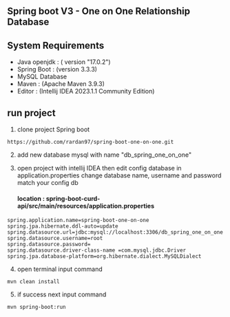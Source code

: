 ## Spring boot V3 - One on One Relationship Database

## System Requirements

- Java openjdk : ( version "17.0.2")
- Spring Boot : (version 3.3.3)
- MySQL Database
- Maven : (Apache Maven 3.9.3)
- Editor : (Intellij IDEA 2023.1.1 Community Edition)

## run project

1. clone project Spring boot
```
https://github.com/rardan97/spring-boot-one-on-one.git
```

2. add new database mysql with name "db_spring_one_on_one"

3. open project with intellij IDEA then edit config database in application.properties change database name, username and password match your config db

   #### location : spring-boot-curd-api/src/main/resources/application.properties

```
spring.application.name=spring-boot-one-on-one
spring.jpa.hibernate.ddl-auto=update
spring.datasource.url=jdbc:mysql://localhost:3306/db_spring_one_on_one
spring.datasource.username=root
spring.datasource.password=
spring.datasource.driver-class-name =com.mysql.jdbc.Driver
spring.jpa.database-platform=org.hibernate.dialect.MySQLDialect
```


4. open terminal input command
```
mvn clean install 
```
5. if success next input command
```
mvn spring-boot:run
```